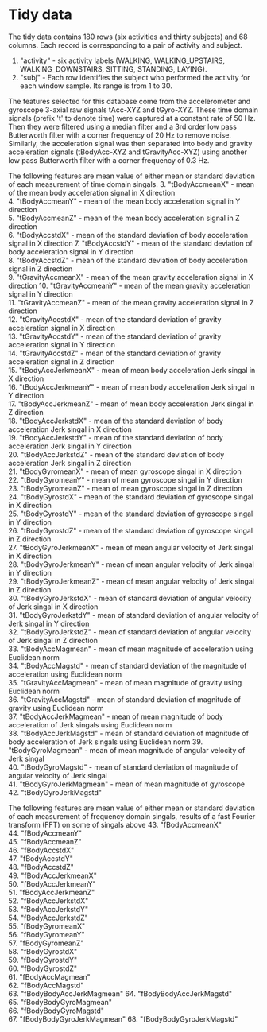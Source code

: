 # Tidy data
The tidy data contains 180 rows (six activities and thirty subjects) and 68 columns. Each record is corresponding to a pair of activity and subject. 

1. "activity" - six activity labels (WALKING, WALKING_UPSTAIRS, WALKING_DOWNSTAIRS, SITTING, STANDING, LAYING).           
2. "subj" - Each row identifies the subject who performed the activity for each window sample. Its range is from 1 to 30.

The features selected for this database come from the accelerometer and gyroscope 3-axial raw signals tAcc-XYZ and tGyro-XYZ. These time domain signals (prefix 't' to denote time) were captured at a constant rate of 50 Hz. Then they were filtered using a median filter and a 3rd order low pass Butterworth filter with a corner frequency of 20 Hz to remove noise. Similarly, the acceleration signal was then separated into body and gravity acceleration signals (tBodyAcc-XYZ and tGravityAcc-XYZ) using another low pass Butterworth filter with a corner frequency of 0.3 Hz. 

The following features are mean value of either mean or standard deviation of each measurement of time domain singals.
3. "tBodyAccmeanX" - mean of the mean body acceleration signal in X direction       
4. "tBodyAccmeanY" - mean of the mean body acceleration signal in Y direction         
5. "tBodyAccmeanZ" - mean of the mean body acceleration signal in Z direction         
6. "tBodyAccstdX" - mean of the standard deviation of body acceleration signal in X direction 
7. "tBodyAccstdY" - mean of the standard deviation of body acceleration signal in Y direction            
8. "tBodyAccstdZ" - mean of the standard deviation of body acceleration signal in Z direction           
9. "tGravityAccmeanX" - mean of the mean gravity acceleration signal in X direction
10. "tGravityAccmeanY" - mean of the mean gravity acceleration signal in Y direction        
11. "tGravityAccmeanZ" - mean of the mean gravity acceleration signal in Z direction       
12. "tGravityAccstdX" - mean of the standard deviation of gravity acceleration signal in X direction       
13. "tGravityAccstdY" - mean of the standard deviation of gravity acceleration signal in Y direction                
14. "tGravityAccstdZ" - mean of the standard deviation of gravity acceleration signal in Z direction               
15. "tBodyAccJerkmeanX" - mean of mean body acceleration Jerk singal in X direction   
16. "tBodyAccJerkmeanY" - mean of mean body acceleration Jerk singal in Y direction      
17. "tBodyAccJerkmeanZ" - mean of mean body acceleration Jerk singal in Z direction       
18. "tBodyAccJerkstdX" - mean of the standard deviation of body acceleration Jerk singal in X direction         
19. "tBodyAccJerkstdY" - mean of the standard deviation of body acceleration Jerk singal in Y direction           
20. "tBodyAccJerkstdZ" - mean of the standard deviation of body acceleration Jerk singal in Z direction            
21. "tBodyGyromeanX" - mean of mean gyroscope singal in X direction        
22. "tBodyGyromeanY" - mean of mean gyroscope singal in Y direction         
23. "tBodyGyromeanZ" - mean of mean gyroscope singal in Z direction    
24. "tBodyGyrostdX" - mean of the standard deviation of gyroscope singal in X direction           
25. "tBodyGyrostdY" - mean of the standard deviation of gyroscope singal in Y direction               
26. "tBodyGyrostdZ" - mean of the standard deviation of gyroscope singal in Z direction           
27. "tBodyGyroJerkmeanX" - mean of mean angular velocity of Jerk singal in X direction         
28. "tBodyGyroJerkmeanY" - mean of mean angular velocity of Jerk singal in Y direction     
29. "tBodyGyroJerkmeanZ" - mean of mean angular velocity of Jerk singal in Z direction     
30. "tBodyGyroJerkstdX" - mean of standard deviation of angular velocity of Jerk singal in X direction       
31. "tBodyGyroJerkstdY" - mean of standard deviation of angular velocity of Jerk singal in Y direction       
32. "tBodyGyroJerkstdZ" - mean of standard deviation of angular velocity of Jerk singal in Z direction             
33. "tBodyAccMagmean" - mean of mean magnitude of acceleration using Euclidean norm         
34. "tBodyAccMagstd" - mean of standard deviation of the magnitude of acceleration using Euclidean norm          
35. "tGravityAccMagmean" - mean of mean magnitude of gravity using Euclidean norm     
36. "tGravityAccMagstd" - mean of standard deviation of magnitude of gravity using Euclidean norm       
37. "tBodyAccJerkMagmean" - mean of mean magnitude of body acceleration of Jerk singals using Euclidean norm       
38. "tBodyAccJerkMagstd" - mean of standard deviation of magnitude of body acceleration of Jerk singals using Euclidean norm 
39. "tBodyGyroMagmean" - mean of mean magnitude of angular velocity of Jerk singal  
40. "tBodyGyroMagstd" - mean of standard deviation of magnitude of angular velocity of Jerk singal       
41. "tBodyGyroJerkMagmean" - mean of mean magnitude of gyroscope   
42. "tBodyGyroJerkMagstd"  

The following features are mean value of either mean or standard deviation of each measurement of frequency domain singals, results of a fast Fourier transform (FFT) on some of singals above
43. "fBodyAccmeanX"           
44. "fBodyAccmeanY"           
45. "fBodyAccmeanZ"           
46. "fBodyAccstdX"            
47. "fBodyAccstdY"            
48. "fBodyAccstdZ"            
49. "fBodyAccJerkmeanX"       
50. "fBodyAccJerkmeanY"       
51. "fBodyAccJerkmeanZ"       
52. "fBodyAccJerkstdX"        
53. "fBodyAccJerkstdY"        
54. "fBodyAccJerkstdZ"        
55. "fBodyGyromeanX"          
56. "fBodyGyromeanY"          
57. "fBodyGyromeanZ"          
58. "fBodyGyrostdX"           
59. "fBodyGyrostdY"           
60. "fBodyGyrostdZ"           
61. "fBodyAccMagmean"         
62. "fBodyAccMagstd"          
63. "fBodyBodyAccJerkMagmean" 
64. "fBodyBodyAccJerkMagstd"  
65. "fBodyBodyGyroMagmean"    
66. "fBodyBodyGyroMagstd"     
67. "fBodyBodyGyroJerkMagmean"
68. "fBodyBodyGyroJerkMagstd"
